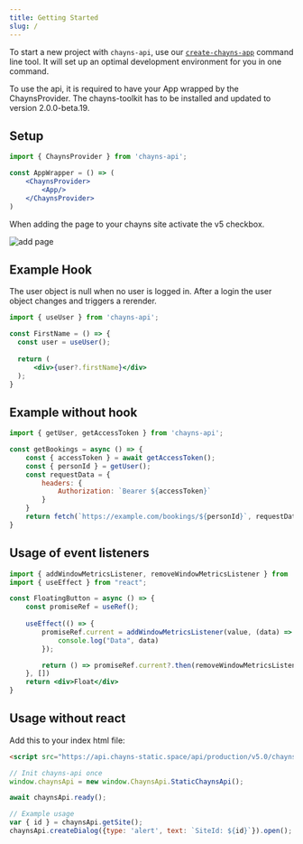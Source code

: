 ```yaml
---
title: Getting Started
slug: /
---
```


To start a new project with `chayns-api`, use our
[`create-chayns-app`](https://github.com/TobitSoftware/create-chayns-app)
command line tool. It will set up an optimal development environment for you in
one command.

To use the api, it is required to have your App wrapped by the ChaynsProvider. The chayns-toolkit has to be installed and updated to version 2.0.0-beta.19. 

## Setup
```jsx
import { ChaynsProvider } from 'chayns-api';

const AppWrapper = () => (
    <ChaynsProvider>
        <App/>
    </ChaynsProvider>
)
```

When adding the page to your chayns site activate the v5 checkbox.

![add page](https://chayns.space/75508-15270/code/add_page.png?1)


## Example Hook

The user object is null when no user is logged in. 
After a login the user object changes and triggers a rerender. 
```jsx
import { useUser } from 'chayns-api';

const FirstName = () => {
  const user = useUser();
  
  return (
      <div>{user?.firstName}</div>
  );
}
```

## Example without hook
```jsx
import { getUser, getAccessToken } from 'chayns-api';

const getBookings = async () => {
    const { accessToken } = await getAccessToken();
    const { personId } = getUser();
    const requestData = {
        headers: {
            Authorization: `Bearer ${accessToken}`
        } 
    }
    return fetch(`https://example.com/bookings/${personId}`, requestData);
}
```

## Usage of event listeners

```jsx
import { addWindowMetricsListener, removeWindowMetricsListener } from 'chayns-api';
import { useEffect } from "react";

const FloatingButton = async () => {
    const promiseRef = useRef();
    
    useEffect(() => {
        promiseRef.current = addWindowMetricsListener(value, (data) => {
            console.log("Data", data)
        });

        return () => promiseRef.current?.then(removeWindowMetricsListener);
    }, [])
    return <div>Float</div>
}
```

## Usage without react

Add this to your index html file:
```html
<script src="https://api.chayns-static.space/api/production/v5.0/chayns-api.js">
```


```js
// Init chayns-api once
window.chaynsApi = new window.ChaynsApi.StaticChaynsApi();

await chaynsApi.ready();

// Example usage
var { id } = chaynsApi.getSite();
chaynsApi.createDialog({type: 'alert', text: `SiteId: ${id}`}).open();
```



